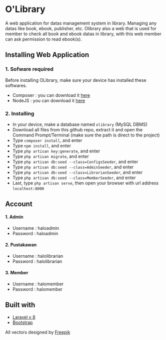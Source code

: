 # O'Library
A web application for datas management system in library. Managing any datas like book, ebook, publisher, etc. Olibrary also a web that is used for member to check all book and ebook datas in library, with this web member can ask permission to read ebook(s).

## Installing Web Application
### 1. Sofware required
Before installing OLibrary, make sure your device has installed these softwares.
* Composer : you can download it [here](https://getcomposer.org/)
* NodeJS : you can download it [here](https://nodejs.org/en/)
### 2. Installing
* In your device, make a database named `olibrary` (MySQL DBMS)
* Download all files from this github repo, extract it and open the Command Prompt/Terminal (make sure the path is direct to the project)
* Type `composer install`, and enter
* Type `npm install`, and enter
* Type `php artisan key:generate`, and enter
* Type `php artisan migrate`, and enter
* Type `php artisan db:seed --class=ConfigsSeeder`, and enter
* Type `php artisan db:seed --class=AdminSeeder`, and enter
* Type `php artisan db:seed --class=LibrarianSeeder`, and enter
* Type `php artisan db:seed --class=MemberSeeder`, and enter
* Last, type `php artisan serve`, then open your browser with url address `localhost:8000`

## Account
#### 1. Admin
* Username : haloadmin
* Password : haloadmin
#### 2. Pustakawan
* Username : halolibrarian
* Password : halolibrarian
#### 3. Member
* Username : halomember
* Password : halomember

## Built with
* [Laravel v 8](https://laravel.com/docs/8.x)
* [Bootstrap](https://getbootstrap.com/docs/4.5/getting-started/introduction/)


All vectors designed by [Freepik](https://www.freepik.com/)
